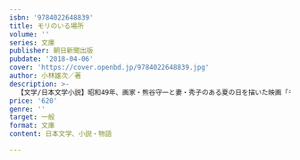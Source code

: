 ```yaml
---
isbn: '9784022648839'
title: モリのいる場所
volume: ''
series: 文庫
publisher: 朝日新聞出版
pubdate: '2018-04-06'
cover: 'https://cover.openbd.jp/9784022648839.jpg'
author: 小林雄次／著
description: >-
  【文学/日本文学小説】昭和49年、画家・熊谷守一と妻・秀子のある夏の日を描いた映画「モリのいる場所」（沖田修一監督作品）の小説版。94歳の画家が愛する自邸の庭と小さな命。老夫婦のお茶の間に集う人々。さまざまな視点でディテールを重ねつつ、軽やかに「守一像」に迫る。
price: '620'
genre: ''
target: 一般
format: 文庫
content: 日本文学、小説・物語

---
```

